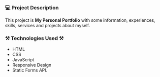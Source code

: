 ### 💻 Project Description

This project is **My Personal Portfolio** with some information, experiences, skills, services and projects about myself.

### ⚒️ Technologies Used ⚒️

- HTML
- CSS
- JavaScript
- Responsive Design
- Static Forms API.
